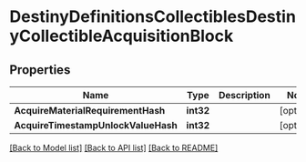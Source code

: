 # DestinyDefinitionsCollectiblesDestinyCollectibleAcquisitionBlock

## Properties
Name | Type | Description | Notes
------------ | ------------- | ------------- | -------------
**AcquireMaterialRequirementHash** | **int32** |  | [optional] 
**AcquireTimestampUnlockValueHash** | **int32** |  | [optional] 

[[Back to Model list]](../README.md#documentation-for-models) [[Back to API list]](../README.md#documentation-for-api-endpoints) [[Back to README]](../README.md)


